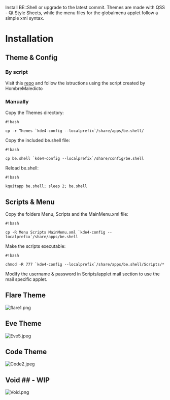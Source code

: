 Install BE::Shell or upgrade to the latest commit. Themes are made with QSS - Qt Style Sheets, while the menu files for the globalmenu applet follow a simple xml syntax.

# **Installation** #
## **Theme & Config** ##

### **By script** ###
Visit this [repo](https://github.com/Hombremaledicto/be.shell) and follow the istructions using the script created by HombreMaledicto

### **Manually** ###
Copy the Themes directory:

```
#!bash

cp -r Themes `kde4-config --localprefix`/share/apps/be.shell/
```

Copy the included be.shell file:

```
#!bash

cp be.shell `kde4-config --localprefix`/share/config/be.shell
```

Reload be.shell:

```
#!bash

kquitapp be.shell; sleep 2; be.shell
```


## **Scripts & Menu** ##
Copy the folders Menu, Scripts and the MainMenu.xml file:

```
#!bash

cp -R Menu Scripts MainMenu.xml `kde4-config --localprefix`/share/apps/be.shell
```

Make the scripts executable:

```
#!bash

chmod -R 777 `kde4-config --localprefix`/share/apps/be.shell/Scripts/*
```

Modify the username & password in Scripts/applet mail section to use the mail specific applet.



## **Flare Theme** ##

![flare1.png](https://bitbucket.org/repo/EynnxG/images/3890305617-flare1.png)

## **Eve Theme** ##

![Eve5.jpeg](https://bitbucket.org/repo/EynnxG/images/1532914547-Eve5.jpeg)

## **Code Theme** ##

![Code2.jpeg](https://bitbucket.org/repo/EynnxG/images/486403133-Code2.jpeg)

## **Void** ## - WIP

![Void.png](http://s30.postimg.org/7zpp2acgx/Void4.png)
